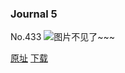 ### Journal 5
No.433
![图片不见了~~~](https://imgs.xkcd.com/comics/journal_5.png)

[原址](https://xkcd.com//433) [下载](https://imgs.xkcd.com/comics/journal_5.png)

